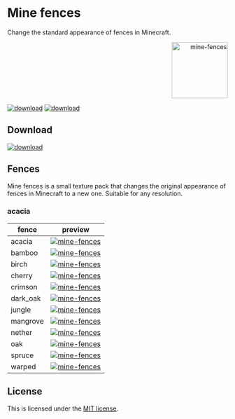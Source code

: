 # Mine fences

Change the standard appearance of fences in Minecraft. <p align="right">
  <img
    src="https://github.com/andrejsharapov/mine-fences/blob/main/pack.png?raw=true"
    alt="mine-fences"
    width="128">
</p>

[![download][wiki-badge]][wiki-link]
[![download][pm-badge]][pm-link]

## Download

[![download][download-badge]][download-link]

## Fences

Mine fences is a small texture pack that changes the original appearance of fences in Minecraft to a new one. Suitable for any resolution.

### acacia

| fence    | preview                          |
| -------- | -------------------------------- |
| acacia   | [![mine-fences][acacia]][repo]   |
| bamboo   | [![mine-fences][bamboo]][repo]   |
| birch    | [![mine-fences][birch]][repo]    |
| cherry   | [![mine-fences][cherry]][repo]   |
| crimson  | [![mine-fences][crimson]][repo]  |
| dark_oak | [![mine-fences][dark_oak]][repo] |
| jungle   | [![mine-fences][jungle]][repo]   |
| mangrove | [![mine-fences][mangrove]][repo] |
| nether   | [![mine-fences][nether]][repo]   |
| oak      | [![mine-fences][oak]][repo]      |
| spruce   | [![mine-fences][spruce]][repo]   |
| warped   | [![mine-fences][warped]][repo]   |

## License

This is licensed under the [MIT license](https://github.com/andrejsharapov/mine-fences/blob/main/LICENSE).

<!-- links -->

[download-link]: https://github.com/andrejsharapov/mine-fences/raw/main/mine-fences.zip
[download-badge]: https://img.shields.io/badge/DOWNLOAD_PACK-.zip-41b883

<!-- wiki -->

[wiki-link]: https://minecraft.fandom.com/wiki/Fence
[wiki-badge]: https://img.shields.io/badge/minecraft-wiki-a0c9fe

<!-- repo -->

[repo]: https://github.com/andrejsharapov/mine-fences/tree/main

<!-- fences -->

[acacia]: https://github.com/andrejsharapov/mine-fences/blob/main/fences/acacia.png?raw=true
[bamboo]: https://github.com/andrejsharapov/mine-fences/blob/main/fences/bamboo.png?raw=true
[birch]: https://github.com/andrejsharapov/mine-fences/blob/main/fences/birch.png?raw=true
[cherry]: https://github.com/andrejsharapov/mine-fences/blob/main/fences/cherry.png?raw=true
[crimson]: https://github.com/andrejsharapov/mine-fences/blob/main/fences/crimson.png?raw=true
[dark_oak]: https://github.com/andrejsharapov/mine-fences/blob/main/fences/dark_oak.png?raw=true
[jungle]: https://github.com/andrejsharapov/mine-fences/blob/main/fences/jungle.png?raw=true
[mangrove]: https://github.com/andrejsharapov/mine-fences/blob/main/fences/mangrove.png?raw=true
[nether]: https://github.com/andrejsharapov/mine-fences/blob/main/fences/nether.png?raw=true
[oak]: https://github.com/andrejsharapov/mine-fences/blob/main/fences/oak.png?raw=true
[spruce]: https://github.com/andrejsharapov/mine-fences/blob/main/fences/spruce.png?raw=true
[warped]: https://github.com/andrejsharapov/mine-fences/blob/main/fences/warped.png?raw=true

<!-- planetminecraft -->

[pm-link]: https://www.planetminecraft.com/texture-pack/mine-fences/
[pm-badge]: https://img.shields.io/badge/planetminecraft-give_a_diamond-FCEE4B
